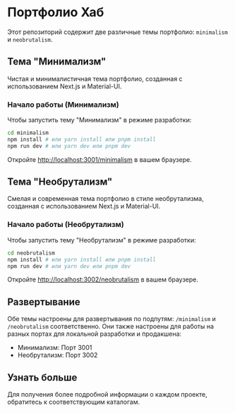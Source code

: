 # Портфолио Хаб

Этот репозиторий содержит две различные темы портфолио: `minimalism` и `neobrutalism`.

## Тема "Минимализм"

Чистая и минималистичная тема портфолио, созданная с использованием Next.js и Material-UI.

### Начало работы (Минимализм)

Чтобы запустить тему "Минимализм" в режиме разработки:

```bash
cd minimalism
npm install # или yarn install или pnpm install
npm run dev # или yarn dev или pnpm dev
```

Откройте [http://localhost:3001/minimalism](http://localhost:3001/minimalism) в вашем браузере.

## Тема "Необрутализм"

Смелая и современная тема портфолио в стиле необрутализма, созданная с использованием Next.js и Material-UI.

### Начало работы (Необрутализм)

Чтобы запустить тему "Необрутализм" в режиме разработки:

```bash
cd neobrutalism
npm install # или yarn install или pnpm install
npm run dev # или yarn dev или pnpm dev
```

Откройте [http://localhost:3002/neobrutalism](http://localhost:3002/neobrutalism) в вашем браузере.

## Развертывание

Обе темы настроены для развертывания по подпутям: `/minimalism` и `/neobrutalism` соответственно.
Они также настроены для работы на разных портах для локальной разработки и продакшена:
- Минимализм: Порт 3001
- Необрутализм: Порт 3002

## Узнать больше

Для получения более подробной информации о каждом проекте, обратитесь к соответствующим каталогам.